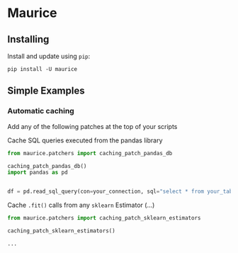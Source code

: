 # Maurice


## Installing

Install and update using `pip`:

```shell
pip install -U maurice
```

## Simple Examples

### Automatic caching

Add any of the following patches at the top of your scripts

Cache SQL queries executed from the pandas library
```python
from maurice.patchers import caching_patch_pandas_db

caching_patch_pandas_db()
import pandas as pd


df = pd.read_sql_query(con=your_connection, sql="select * from your_table")
```

Cache `.fit()` calls from any `sklearn` Estimator (...)
```python
from maurice.patchers import caching_patch_sklearn_estimators

caching_patch_sklearn_estimators()

...
```
